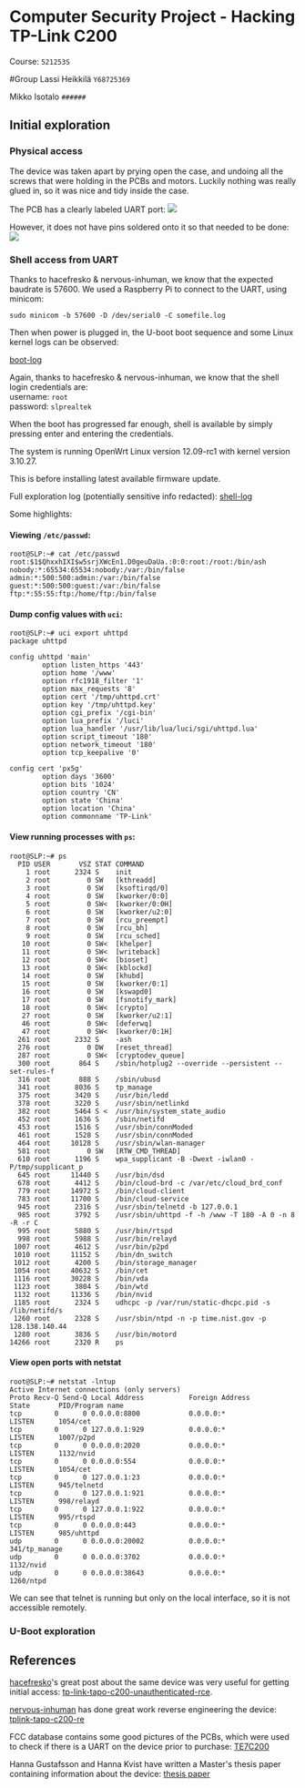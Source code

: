 # Computer Security Project - Hacking TP-Link C200
Course: `521253S`

#Group 
Lassi Heikkilä `Y68725369`

Mikko Isotalo `######`


## Initial exploration

### Physical access
The device was taken apart by prying open the case,
and undoing all the screws that were holding in the PCBs and motors.
Luckily nothing was really glued in, so it was nice and tidy inside the case.

The PCB has a clearly labeled UART port:
![](./photos/uart.jpg)

However, it does not have pins soldered onto it so that needed to be done:
![](./photos/uart-with-pins.jpg)


### Shell access from UART
Thanks to hacefresko & nervous-inhuman, we know that the expected baudrate is 57600.
We used a Raspberry Pi to connect to the UART, using minicom:
```console
sudo minicom -b 57600 -D /dev/serial0 -C somefile.log
```

Then when power is plugged in, the U-boot boot sequence and some Linux kernel logs can be observed:

[boot-log](./logs/boot-log.log)

Again, thanks to hacefresko & nervous-inhuman, we know that the shell login credentials are:  
username: `root`  
password: `slprealtek`  

When the boot has progressed far enough, shell is available by simply pressing enter and entering the credentials.

The system is running OpenWrt Linux version 12.09-rc1 with kernel version 3.10.27.

This is before installing latest available firmware update.

Full exploration log (potentially sensitive info redacted):
[shell-log](./logs/shell-log.log)

Some highlights:

#### Viewing `/etc/passwd`:
```console
root@SLP:~# cat /etc/passwd
root:$1$QhxxhIXI$w5srjXWcEn1.D0geuDaUa.:0:0:root:/root:/bin/ash
nobody:*:65534:65534:nobody:/var:/bin/false
admin:*:500:500:admin:/var:/bin/false
guest:*:500:500:guest:/var:/bin/false
ftp:*:55:55:ftp:/home/ftp:/bin/false
```

#### Dump config values with `uci`:
```console
root@SLP:~# uci export uhttpd
package uhttpd

config uhttpd 'main'
        option listen_https '443'
        option home '/www'
        option rfc1918_filter '1'
        option max_requests '8'
        option cert '/tmp/uhttpd.crt'
        option key '/tmp/uhttpd.key'
        option cgi_prefix '/cgi-bin'
        option lua_prefix '/luci'
        option lua_handler '/usr/lib/lua/luci/sgi/uhttpd.lua'
        option script_timeout '180'
        option network_timeout '180'
        option tcp_keepalive '0'

config cert 'px5g'
        option days '3600'
        option bits '1024'
        option country 'CN'
        option state 'China'
        option location 'China'
        option commonname 'TP-Link'
```

#### View running processes with `ps`:
```console
root@SLP:~# ps 
  PID USER       VSZ STAT COMMAND
    1 root      2324 S    init
    2 root         0 SW   [kthreadd]
    3 root         0 SW   [ksoftirqd/0]
    4 root         0 SW   [kworker/0:0]
    5 root         0 SW<  [kworker/0:0H]
    6 root         0 SW   [kworker/u2:0]
    7 root         0 SW   [rcu_preempt]
    8 root         0 SW   [rcu_bh]
    9 root         0 SW   [rcu_sched]
   10 root         0 SW<  [khelper]
   11 root         0 SW<  [writeback]
   12 root         0 SW<  [bioset]
   13 root         0 SW<  [kblockd]
   14 root         0 SW   [khubd]
   15 root         0 SW   [kworker/0:1]
   16 root         0 SW   [kswapd0]
   17 root         0 SW   [fsnotify_mark]
   18 root         0 SW<  [crypto]
   27 root         0 SW   [kworker/u2:1]
   46 root         0 SW<  [deferwq]
   47 root         0 SW<  [kworker/0:1H]
  261 root      2332 S    -ash
  276 root         0 DW   [reset_thread]
  287 root         0 SW<  [cryptodev_queue]
  300 root       864 S    /sbin/hotplug2 --override --persistent --set-rules-f
  316 root       888 S    /sbin/ubusd
  341 root      8036 S    tp_manage
  375 root      3420 S    /usr/bin/ledd
  378 root      3220 S    /usr/sbin/netlinkd
  382 root      5464 S <  /usr/bin/system_state_audio
  452 root      1636 S    /sbin/netifd
  453 root      1516 S    /usr/sbin/connModed
  461 root      1528 S    /usr/sbin/connModed
  464 root     10128 S    /usr/sbin/wlan-manager
  581 root         0 SW   [RTW_CMD_THREAD]
  610 root      1196 S    wpa_supplicant -B -Dwext -iwlan0 -P/tmp/supplicant_p
  645 root     11440 S    /usr/bin/dsd
  678 root      4412 S    /bin/cloud-brd -c /var/etc/cloud_brd_conf
  779 root     14972 S    /bin/cloud-client
  783 root     11700 S    /bin/cloud-service
  945 root      2316 S    /usr/sbin/telnetd -b 127.0.0.1
  985 root      3792 S    /usr/sbin/uhttpd -f -h /www -T 180 -A 0 -n 8 -R -r C
  995 root      5880 S    /usr/bin/rtspd
  998 root      5988 S    /usr/bin/relayd
 1007 root      4612 S    /usr/bin/p2pd
 1010 root     11152 S    /bin/dn_switch
 1012 root      4200 S    /bin/storage_manager
 1054 root     40632 S    /bin/cet
 1116 root     30228 S    /bin/vda
 1123 root      3804 S    /bin/wtd
 1132 root     11336 S    /bin/nvid
 1185 root      2324 S    udhcpc -p /var/run/static-dhcpc.pid -s /lib/netifd/s
 1260 root      2328 S    /usr/sbin/ntpd -n -p time.nist.gov -p 128.138.140.44
 1280 root      3836 S    /usr/bin/motord
14266 root      2320 R    ps
```

#### View open ports with netstat
```console
root@SLP:~# netstat -lntup
Active Internet connections (only servers)
Proto Recv-Q Send-Q Local Address           Foreign Address         State       PID/Program name    
tcp        0      0 0.0.0.0:8800            0.0.0.0:*               LISTEN      1054/cet
tcp        0      0 127.0.0.1:929           0.0.0.0:*               LISTEN      1007/p2pd
tcp        0      0 0.0.0.0:2020            0.0.0.0:*               LISTEN      1132/nvid
tcp        0      0 0.0.0.0:554             0.0.0.0:*               LISTEN      1054/cet
tcp        0      0 127.0.0.1:23            0.0.0.0:*               LISTEN      945/telnetd
tcp        0      0 127.0.0.1:921           0.0.0.0:*               LISTEN      998/relayd
tcp        0      0 127.0.0.1:922           0.0.0.0:*               LISTEN      995/rtspd
tcp        0      0 0.0.0.0:443             0.0.0.0:*               LISTEN      985/uhttpd
udp        0      0 0.0.0.0:20002           0.0.0.0:*                           341/tp_manage
udp        0      0 0.0.0.0:3702            0.0.0.0:*                           1132/nvid
udp        0      0 0.0.0.0:38643           0.0.0.0:*                           1260/ntpd
```

We can see that telnet is running but only on the local interface, so it is not accessible remotely.


### U-Boot exploration

## References
[hacefresko](https://github.com/hacefresko)'s great post about the same device was very useful for getting initial access:
[tp-link-tapo-c200-unauthenticated-rce](https://www.hacefresko.com/posts/tp-link-tapo-c200-unauthenticated-rce).

[nervous-inhuman](https://github.com/nervous-inhuman) has done great work reverse engineering the device:
[tplink-tapo-c200-re](https://github.com/nervous-inhuman/tplink-tapo-c200-re)

FCC database contains some good pictures of the PCBs, which were used to check if there is a UART on the device prior to purchase:
[TE7C200](https://fccid.io/TE7C200)

Hanna Gustafsson and Hanna Kvist have written a Master's thesis paper containing information about the device:
[thesis paper](https://www.diva-portal.org/smash/get/diva2:1679623/FULLTEXT01.pdf)
